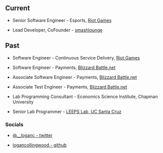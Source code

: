
## Current
- Senior Software Engineer - Esports, [Riot Games](https://www.riotgames.com/)

- Lead Developer, CoFounder - [smashlounge](www.smashlounge.com)


## Past
- Software Engineer - Continuous Service Delivery, [Riot Games](https://www.riotgames.com/)

- Software Engineer - Payments, [Blizzard Battle.net](https://us.battle.net)

- Associate Software Engineer - Payments, [Blizzard Battle.net](https://us.battle.net)

- Associate Test Engineer - Payments, [Blizzard Battle.net](https://us.battle.net)

- Lab Programming Consultant - Economics Science Institute, Chapman University

- Senior Lab Programmer - [LEEPS Lab, UC Santa Cruz](https://leeps.ucsc.edu/home/)

### Socials
- [@__loganc - twitter](https://www.twitter.com/__loganc)

- [logancollingwood - github](https://www.github.com/logancollingwood)
